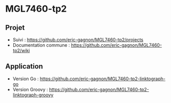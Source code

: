 # MGL7460-tp2

## Projet

* Suivi : https://github.com/eric-gagnon/MGL7460-tp2/projects
* Documentation commune : https://github.com/eric-gagnon/MGL7460-tp2/wiki

## Application

* Version Go : https://github.com/eric-gagnon/MGL7460-tp2-linktograph-go
* Version Groovy : https://github.com/eric-gagnon/MGL7460-tp2-linktograph-groovy
